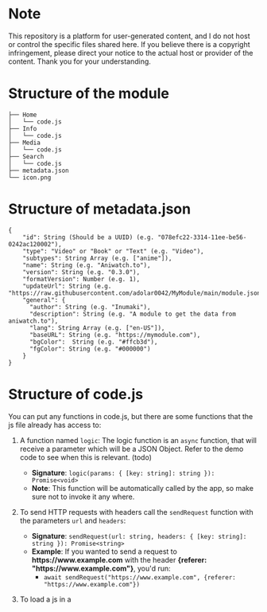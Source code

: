 # Note

This repository is a platform for user-generated content, and I do not host or control the specific files shared here. If you believe there is a copyright infringement, please direct your notice to the actual host or provider of the content. Thank you for your understanding.

# Structure of the module
```
├── Home
│   └── code.js
├── Info
│   └── code.js
├── Media
│   └── code.js
├── Search
│   └── code.js
├── metadata.json
└── icon.png
```

# Structure of metadata.json

```
{
    "id": String (Should be a UUID) (e.g. "078efc22-3314-11ee-be56-0242ac120002"),
    "type": "Video" or "Book" or "Text" (e.g. "Video"),
    "subtypes": String Array (e.g. ["anime"]),
    "name": String (e.g. "Aniwatch.to"),
    "version": String (e.g. "0.3.0"),
    "formatVersion": Number (e.g. 1),
    "updateUrl": String (e.g. "https://raw.githubusercontent.com/adolar0042/MyModule/main/module.json"),
    "general": {
      "author": String (e.g. "Inumaki"),
      "description": String (e.g. "A module to get the data from aniwatch.to"),
      "lang": String Array (e.g. ["en-US"]),
      "baseURL": String (e.g. "https://mymodule.com"),
      "bgColor":  String (e.g. "#ffcb3d"),
      "fgColor": String (e.g. "#000000")
    }
}
```

# Structure of code.js

You can put any functions in code.js, but there are some functions that the js file already has access to:

1. A function named `logic`: The logic function is an `async` function, that will receive a parameter which will be a JSON Object. Refer to the demo code to see when this is relevant. (todo)
   * **Signature**: `logic(params: { [key: string]: string }): Promise<void>`
   * **Note**: This function will be automatically called by the app, so make sure not to invoke it any where.

2. To send HTTP requests with headers call the `sendRequest` function with the parameters `url` and `headers`:
   * **Signature**: `sendRequest(url: string, headers: { [key: string]: string }): Promise<string>`
   * **Example**: If you wanted to send a request to **ht<span>tps://www</span>.example.com** with the header **{referer: "ht<span>tps://www</span>.example.com"}**, you'd run:
     * ```await sendRequest("https://www.example.com", {referer: "https://www.example.com"})```

3. To load a js in a <script> tag, `loadScript` can be used. This will load the script to the DOM.
   * **Signature**: `loadScript(url: string): Promise<void>`
   * **Example**: if you wanted to load CryptoJS, you'd run:
     * ```await loadScript("https://cdnjs.cloudflare.com/ajax/libs/crypto-js/4.1.1/crypto-js.min.js");```

4. To send the result back to the app, `sendResult` should be used. It may be called multiple times from the same js file (see: Info/code.js)
   * **Signature**: `sendResult(result: string, last: boolean = false): Promise<void>`;
   * **Example**: Run **sendResult(JSON.stringify(result))** to send the result.
   * **Note**: The type of `result` varies. Refer to the demo code to see what type it should be of.
   * **Note** The `last` argument is used to tell that it's safe for the app to close the webview.
     
# Building Modules
To build modules, simply run `make build-module` in the respective folder. If you don't have `jq` installed, you can run `brew install jq` or `choco install jq` on MacOS.